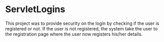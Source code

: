 # ServletLogins

This project was to provide security on the login by checking if the user is registered or not. If the user is not registered, the system take the user to the registration
page where the user now registers his/her details.
